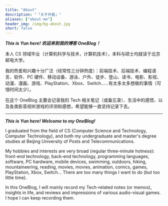 ```yaml
---
title: "About"
description: "「关于作者」"
aliases: ["about-me"]
header_img: /img/bg-about.jpg
short: false
---
```


***This is Yun here! 欢迎来到我的博客 OneBlog！***

本人 CS 领域毕业（计算机科学与技术，计算机技术），本科与硕士均就读于北京邮电大学。

我的热爱和兴趣十分广泛（经常性三分钟热度）：前端技术、后端技术、编程语言、软件、PC 硬件、移动设备、游泳、户外、徒步、登山、读书、电影、影视、动漫、漫画、游戏、PlayStation、Xbox、Switch……有太多太多想做的事情（可惜时间太少）。

在这个 OneBlog 主要会记录我的 Tech 相关笔记（或备忘录）、生活中的感悟、以及各类影音视听游戏的评测和感想，希望能够一直坚持记录下去。

---

***This is Yun here! Welcome to my OneBlog!***

I graduated from the field of CS (Computer Science and Technology, Computer Technology), and both my undergraduate and master's degree studies at Beijing University of Posts and Telecommunications.

My hobbies and interests are very broad (regular three-minute hotness): front-end technology, back-end technology, programming languages, software, PC hardware, mobile devices, swimming, outdoors, hiking, mountaineering, reading, movies, movies, animation, comics, games, PlayStation, Xbox, Switch... There are too many things I want to do (but too little time).

In this OneBlog, I will mainly record my Tech-related notes (or memos), insights in life, and reviews and impressions of various audio-visual games. I hope I can keep recording them.
